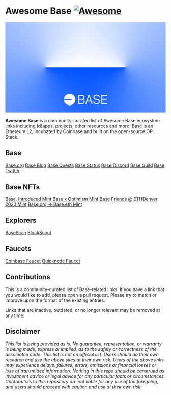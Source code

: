 # Awesome Base [![Awesome](https://awesome.re/badge.svg)](https://awesome.re)

![Base](logo.webp)

**Awesome Base** is a community-curated list of Awesome Base ecosystem links including (d)apps,
projects, other resources and more. [Base](https://base.org/) is an Ethereum L2,
incubated by Coinbase and built on the open-source OP Stack.

## Base

[Base.org](https://base.org/)
[Base Blog](https://base.mirror.xyz/)
[Base Quests](https://quests.base.org/)
[Base Status](https://status.base.org/)
[Base Discord](https://base.org/discord)
[Base Guild](https://guild.xyz/buildonbase)
[Base Twitter](https://twitter.com/buildonbase)

## Base NFTs

[Base, Introduced Mint](http://mint.base.org/)
[Base x Optimism Mint](https://base.mirror.xyz/H_KPwV31M7OJT-THUnU7wYjOF16Sy7aWvaEr5cgHi8I)
[Base Friends @ ETHDenver 2023 Mint](https://base.mirror.xyz/nft/0x0856c0E5DDCfC71Ad07D765ddCabAc0eac5b283a/0)
[Base.org → Base.eth Mint](https://zora.co/collections/0x554f3b93d82ce2435206f3ad8ac4154d056cd18e)

## Explorers

[BaseScan](https://goerli.basescan.org/)
[BlockScout](https://base-goerli.blockscout.com/)

## Faucets

[Coinbase Faucet](https://coinbase.com/faucets/base-ethereum-goerli-faucet)
[Quicknode Faucet](https://faucet.quicknode.com/drip)

## Contributions

This is a community-curated list of Base-related links. If you have a link that
you would like to add, please open a pull request. Please try to match or
improve upon the format of the existing entries.

Links that are inactive, outdated, or no longer relevant may be removed at
any time.

## Disclaimer

_This list is being provided as is. No guarantee, representation, or warranty is
being made, express or implied, as to the safety or correctness of the
associated code. This list is not an official list. Users should do their own
research and use the above sites at their own risk. Users of the above links may
experience delays, failures, errors, omissions or financial losses or loss of
transmitted information. Nothing in this repo should be construed as investment
advice or legal advice for any particular facts or circumstances. Contributors
to this repository are not liable for any use of the foregoing, and users should
proceed with caution and use at their own risk._

